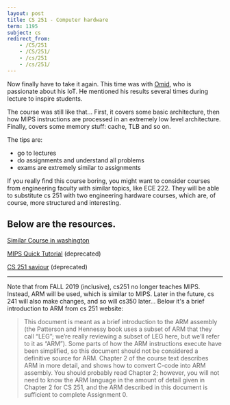 ```yaml
---
layout: post
title: CS 251 - Computer hardware
term: 1195
subject: cs
redirect_from:
    - /CS/251
    - /CS/251/
    - /cs/251
    - /cs/251/
---
```


Now finally have to take it again. This time was with [Omid](https://cs.uwaterloo.ca/~oabari/), who is passionate about his IoT. He mentioned his results several times during lecture to inspire students.

The course was still like that... First, it covers some basic architecture, then how MIPS instructions are processed in an extremely low level architecture. Finally, covers some memory stuff: cache, TLB and so on.

The tips are:
- go to lectures
- do assignments and understand all problems
- exams are extremely similar to assignments

If you really find this course boring, you might want to consider courses from engineering faculty with similar topics, like ECE 222. They will be able to substitute cs 251 with two engineering hardware courses, which are, of course, more structured and interesting.

Below are the resources.
---

<p><a href="https://courses.cs.washington.edu/courses/cse370/09sp/lectures/" >Similar Course in washington</a> </p>
<p><a href="http://logos.cs.uic.edu/366/notes/mips%20quick%20tutorial.htm">MIPS Quick Tutorial</a> (deprecated) </p>
<p><a href="https://www.reddit.com/r/uwaterloo/comments/4wcvst/for_those_of_you_in_cs_251_who_dont_understand/?st=J2LW4CST&sh=7a641cfd">CS 251 saviour</a> (deprecated) </p>

---

Note that from FALL 2019 (inclusive), cs251 no longer teaches MIPS. Instead,  ARM will be used, which is similar to MIPS. Later in the future, cs 241 will also make changes, and so will cs350 later... Below it's a brief introduction to ARM from cs 251 website:

>This document is meant as a brief introduction to the ARM assembly (the Patterson and
    Hennessy book uses a subset of ARM that they call “LEG”; we’re really reviewing a subset
    of LEG here, but we’ll refer to it as “ARM”). Some parts of how the ARM instructions
    execute have been simplified, so this document should not be considered a definitive source
    for ARM. Chapter 2 of the course text describes ARM in more detail, and shows how to
    convert C-code into ARM assembly. You should probably read Chapter 2; however, you will
    not need to know the ARM language in the amount of detail given in Chapter 2 for CS 251,
    and the ARM described in this document is sufficient to complete Assignment 0.
